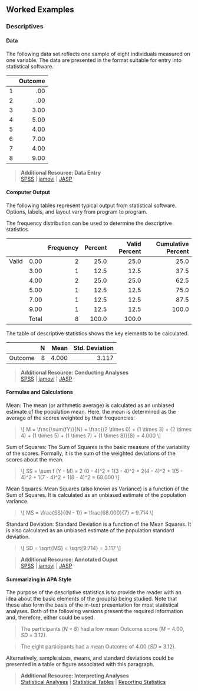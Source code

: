 ## Worked Examples

### Descriptives

#### Data

The following data set reflects one sample of eight individuals measured on one variable. The data are presented in the format suitable for entry into statistical software.

|     | Outcome |
|-----|--------:|
| 1   | .00     |
| 2   | .00     |
| 3   | 3.00    |
| 4   | 5.00    |
| 5   | 4.00    |
| 6   | 7.00    |
| 7   | 4.00    |
| 8   | 9.00    |

> **Additional Resource: Data Entry**  
[SPSS](../SPSS/using-software/onesampledata.md) | 
[jamovi](../jamovi/using-software/onesampledata.md) | 
[JASP](../JASP/using-software/onesampledata.md)

#### Computer Output

The following tables represent typical output from statistical software. Options, labels, and layout vary from program to program.

The frequency distribution can be used to determine the descriptive statistics.

|     |   | Frequency | Percent | Valid Percent | Cumulative Percent |
|:------|----------:|--------:|--------------:|-------------------:|------:|
| Valid | 0.00      | 2       | 25.0          | 25.0               | 25.0  |
|       | 3.00      | 1       | 12.5          | 12.5               | 37.5  |
|       | 4.00      | 2       | 25.0          | 25.0               | 62.5  |
|       | 5.00      | 1       | 12.5          | 12.5               | 75.0  |
|       | 7.00      | 1       | 12.5          | 12.5               | 87.5  |
|       | 9.00      | 1       | 12.5          | 12.5               | 100.0 |
|       | Total     | 8       | 100.0         | 100.0              |       |

The table of descriptive statistics shows the key elements to be calculated.

|         | N   | Mean  | Std. Deviation |
|:--------|----:|------:|---------------:|
| Outcome |   8 | 4.000 |          3.117 |

> **Additional Resource: Conducting Analyses**   
[SPSS](../SPSS/using-software/descriptives.md) | 
[jamovi](../jamovi/using-software/descriptives.md) | 
[JASP](../JASP/using-software/descriptives.md)

#### Formulas and Calculations

Mean: The mean (or arithmetic average) is calculated as an unbiased estimate of the population mean. Here, the mean is determined as the average of the scores weighted by their frequencies:

> \\[ M = \frac{\sum(fY)}{N} = \frac{(2 \times 0) + (1 \times 3) + (2 \times 4) + (1 \times 5) + (1 \times 7) + (1 \times 8)}{8} = 4.000 \\]

Sum of Squares: The Sum of Squares is the basic measure of the variability of the scores. Formally, it is the sum of the weighted deviations of the scores about the mean.

> \\[ SS = \sum f (Y - M) = 2 (0 - 4)^2 + 1(3 - 4)^2 + 2(4 - 4)^2 + 1(5 - 4)^2 + 1(7 - 4)^2 + 1(8 - 4)^2 = 68.000 \\]

Mean Squares: Mean Squares (also known as Variance) is a function of the Sum of Squares. It is calculated as an unbiased estimate of the population variance.

> \\[ MS = \frac{SS}{(N - 1)} = \frac{68.000}{7} = 9.714 \\]

Standard Deviation: Standard Deviation is a function of the Mean Squares. It is also calculated as an unbiased estimate of the population standard deviation.

> \\[ SD = \sqrt{MS} = \sqrt{9.714} = 3.117 \\]

> **Additional Resource: Annotated Ouput**  
[SPSS](../SPSS/annotated-output/) | 
[jamovi](../jamovi/annotated-output/) | 
[JASP](../JASP/annotated-output/)

#### Summarizing in APA Style

The purpose of the descriptive statistics is to provide the reader with an idea about the basic elements of the group(s) being studied. Note that these also form the basis of the in-text presentation for most statistical analyses. Both of the following versions present the required information and, therefore, either could be used.

> The participants (*N* = 8) had a low mean Outcome score (*M* = 4.00, *SD* = 3.12).

> The eight participants had a mean Outcome of 4.00 (*SD* = 3.12).

Alternatively, sample sizes, means, and standard deviations could be presented in a table or figure associated with this paragraph.

> **Additional Resource: Interpreting Analyses**   
[Statistical Analyses](../Methods/statistical-analyses/) | 
[Statistical Tables](../Methods/statistical-tables/) | 
[Reporting Statistics](../Methods/reporting-statistics/)
